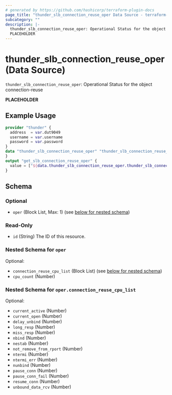 ```yaml
---
# generated by https://github.com/hashicorp/terraform-plugin-docs
page_title: "thunder_slb_connection_reuse_oper Data Source - terraform-provider-thunder"
subcategory: ""
description: |-
  thunder_slb_connection_reuse_oper: Operational Status for the object connection-reuse
  PLACEHOLDER
---
```


# thunder_slb_connection_reuse_oper (Data Source)

`thunder_slb_connection_reuse_oper`: Operational Status for the object connection-reuse

__PLACEHOLDER__

## Example Usage

```terraform
provider "thunder" {
  address  = var.dut9049
  username = var.username
  password = var.password
}
data "thunder_slb_connection_reuse_oper" "thunder_slb_connection_reuse_oper" {
}
output "get_slb_connection_reuse_oper" {
  value = ["${data.thunder_slb_connection_reuse_oper.thunder_slb_connection_reuse_oper}"]
}
```

<!-- schema generated by tfplugindocs -->
## Schema

### Optional

- `oper` (Block List, Max: 1) (see [below for nested schema](#nestedblock--oper))

### Read-Only

- `id` (String) The ID of this resource.

<a id="nestedblock--oper"></a>
### Nested Schema for `oper`

Optional:

- `connection_reuse_cpu_list` (Block List) (see [below for nested schema](#nestedblock--oper--connection_reuse_cpu_list))
- `cpu_count` (Number)

<a id="nestedblock--oper--connection_reuse_cpu_list"></a>
### Nested Schema for `oper.connection_reuse_cpu_list`

Optional:

- `current_active` (Number)
- `current_open` (Number)
- `delay_unbind` (Number)
- `long_resp` (Number)
- `miss_resp` (Number)
- `nbind` (Number)
- `nestab` (Number)
- `not_remove_from_rport` (Number)
- `ntermi` (Number)
- `ntermi_err` (Number)
- `nunbind` (Number)
- `pause_conn` (Number)
- `pause_conn_fail` (Number)
- `resume_conn` (Number)
- `unbound_data_rcv` (Number)


